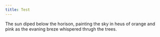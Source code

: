 ```yaml
---
title: Test
---
```


The sun diped below the horison, painting the sky in heus of orange and pink as the evaning breze whispered thrugh the trees.
